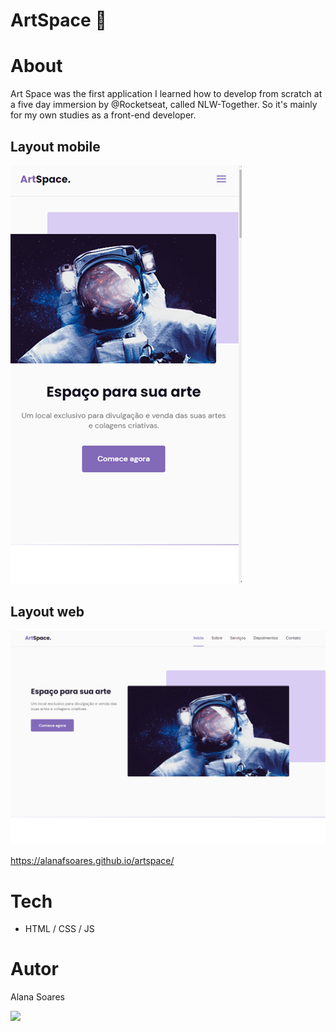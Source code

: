# ArtSpace 🌌

# About

Art Space was the first application I learned how to develop from scratch at a five day immersion by @Rocketseat, called NLW-Together.
So it's mainly for my own studies as a front-end developer.

## Layout mobile
![Mobile](https://github.com/alanafsoares/assets/blob/main/mobile-originsix.png)


## Layout web
![Web](https://github.com/alanafsoares/assets/blob/main/desktop-originsix.png)

https://alanafsoares.github.io/artspace/

# Tech
- HTML / CSS / JS 

# Autor 
Alana Soares
<p>
<a href="https://www.linkedin.com/in/alanafsoares/" target="_blank"><img src="https://img.shields.io/badge/-LinkedIn-%230077B5?style=for-the-badge&logo=linkedin&logoColor=white" target="_blank"></a></p>
